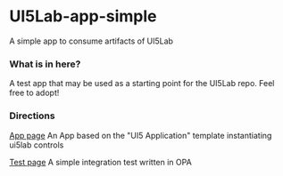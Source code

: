 # UI5Lab-app-simple
A simple app to consume artifacts of UI5Lab

### What is in here?

A test app that may be used as a starting point for the UI5Lab repo.
Feel free to adopt!

### Directions

[App page](webapp/index.html) An App based on the "UI5 Application" template instantiating ui5lab controls

[Test page](webapp/test/integration/opaTests.qunit.html) A simple integration test written in OPA